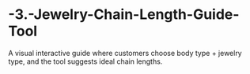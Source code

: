 # -3.-Jewelry-Chain-Length-Guide-Tool
A visual interactive guide where customers choose body type + jewelry type, and the tool suggests ideal chain lengths.
